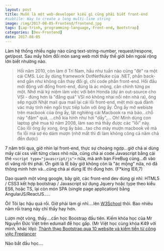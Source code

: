```yaml
---
layout: post
title: Muốn là một web-developer kiểu gì cũng phải biết front-end
#subtile: Way to create a long multi-line string
image: /img/2017-08-05-Frontend/frontend.jpg
tags: [Lap-trinh, programming-language, Front-end, Bootstrap]
categories: [Dev-Frontend]
date: 2017-08-05
---
```



Làm hệ thống nhiều ngày nào cũng text-string-number, request/respone, get/post. Sau mấy hôm đổi món sang web mới thấy thế giới bên ngoài rộng lớn biết nhường nào.

>Hồi năm 2010, còn làm ở Trí Nam, hầu như tuần nào cũng "đẻ" ra một cái CMS. Lúc ấy dùng framework DotNetNuke của .NET, phần back-end gần như không cần thay đổi gì, chỉ code phần front-end. Hồi đầu mới động với đống front-end, đúng là ác mộng, căn chỉnh từng px một. Nhớ mãi kỷ niệm làm việc với bên Honda (dự án out-source cho VSI - đúng hơn là "đắng quá" VSI nó không nhai nổi nên nhả ra), ông sếp người Nhật mail qua mail lại cái lỗi front-end, mệt mỏi quá đành vác máy tính nên ngồi trực tiếp luôn với ông ấy. Ông ấy mở webiste trên macbook của ông ấy, lật nghiêng cái Macbook ra mà bảo...chỗ này "đậm" quá, ...chỗ kia hình như hơi "dầy",... Oh! Mình dùng con laptop ghẻ mua từ năm 2008, làm sao mà thấy được các "lỗi" này. Cáo lỗi ông ấy xong, ông ấy bảo...tao cho mày mượn macbook về mà fix lỗi mà sợ éo dám mượn (nhỡ mất thì đi làm không công cả năm chả đền được)

7 năm trôi qua, giờ nhìn lại front-end, thực sự choáng ngợp...giờ chả ai dùng mấy cái css viết từng class nhỏ nữa, cũng chả ai code Javascript bằng cái thẻ `<script type="javascript/js">` nữa, mà anh bạn FireBug cũng...đi vào dĩ vãng rồi thì phải. Ơn giời là IE bây giờ không còn là "ác mộng" nữa, nó đã thông minh hơn và...cũng chả ai dùng IE thì đúng hơn. (F*king IE6,7)

Dạo quanh một vòng google, bây giờ, các front-end dev dùng gì nhỉ: HTML5 / CSS3 kết hợp bootstrap / Javascript sử dụng Jquery hoặc type theo kiểu ES6, hoặc TS, lại còn món SPA (single page application) bằng AngularJS/ReactJS.....


Ôi! Tôi lạc hậu quá rồi. Giờ phải làm gì nhỉ....lên [W3School](https://www.w3schools.com/) thôi. Bao nhiêu năm rồi trang này chỉ thấy hay hơn. 

Lượn một vòng, thấy....cần học Boostrap đầu tiên. Kiếm khóa học của Mr Nguyễn Đức Việt trên edumall để học gấp. (Mr Việt học cùng khóa K49 với mình, khác lớp): [Thành thạo Bootstrap qua 10 website và kiếm tiền từ công việc Freelancer](https://edumall.vn/courses/thanh-thao-bootstrap-va-kiem-tien-freelancer/learning)

Nào bắt đầu học....